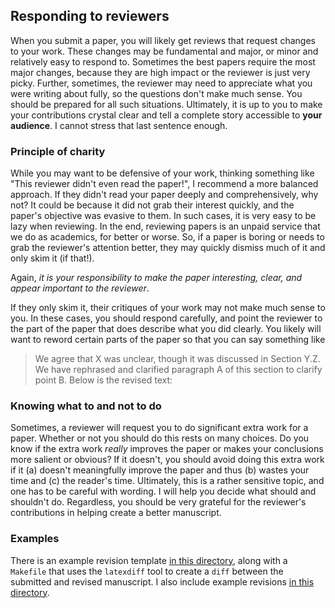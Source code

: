 ## Responding to reviewers

When you submit a paper, you will likely get reviews that request changes to your work.
These changes may be fundamental and major, or minor and relatively easy to respond to.
Sometimes the best papers require the most major changes, because they are high impact or the reviewer is just very picky.
Further, sometimes, the reviewer may need to appreciate what you were writing about fully, so the questions don't make much sense.
You should be prepared for all such situations.
Ultimately, it is up to you to make your contributions crystal clear and tell a complete story accessible to __your audience__.
I cannot stress that last sentence enough.

### Principle of charity

While you may want to be defensive of your work, thinking something like "This reviewer didn't even read the paper!", I recommend a more balanced approach.
If they didn't read your paper deeply and comprehensively, why not?
It could be because it did not grab their interest quickly, and the paper's objective was evasive to them.
In such cases, it is very easy to be lazy when reviewing.
In the end, reviewing papers is an unpaid service that we do as academics, for better or worse.
So, if a paper is boring or needs to grab the reviewer's attention better, they may quickly dismiss much of it and only skim it (if that!).

Again, _it is your responsibility to make the paper interesting, clear, and appear important to the reviewer_.

If they only skim it, their critiques of your work may not make much sense to you.
In these cases, you should respond carefully, and point the reviewer to the part of the paper that does describe what you did clearly.
You likely will want to reword certain parts of the paper so that you can say something like
> We agree that X was unclear, though it was discussed in Section Y.Z. We have rephrased and clarified paragraph A of this section to clarify point B. Below is the revised text:

### Knowing what to and not to do

Sometimes, a reviewer will request you to do significant extra work for a paper.
Whether or not you should do this rests on many choices.
Do you know if the extra work _really_ improves the paper or makes your conclusions more salient or obvious?
If it doesn't, you should avoid doing this extra work if it (a) doesn't meaningfully improve the paper and thus (b) wastes your time and (c) the reader's time.
Ultimately, this is a rather sensitive topic, and one has to be careful with wording.
I will help you decide what should and shouldn't do.
Regardless, you should be very grateful for the reviewer's contributions in helping create a better manuscript.

### Examples

There is an example revision template [in this directory](../templates/paper_rebuttal), along with a `Makefile` that uses the `latexdiff` tool to create a `diff` between the submitted and revised manuscript.
I also include example revisions [in this directory](../examples/paper_revisions).
